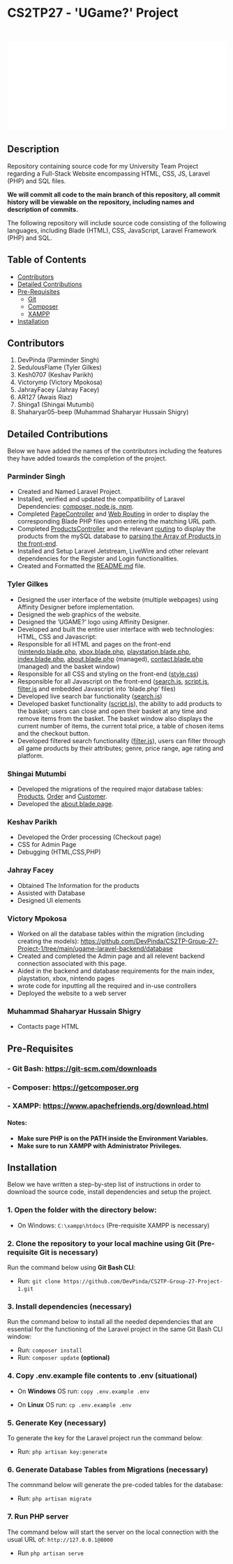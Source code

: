 # CS2TP27 - 'UGame?' Project

<br>

<p align="center">
<img width="800" height="200" src="https://github.com/DevPinda/CS2TP-Group-27-Project-1/blob/main/ugame-laravel-backend/public/images/UGAME%20logo%20(white).png">
</p>

## Description

Repository containing source code for my University Team Project regarding a Full-Stack Website encompassing HTML, CSS, JS, Laravel (PHP) and SQL files.

<b>We will commit all code to the main branch of this repository, all commit history will be viewable on the repository, including names and description of commits.</b>

The following repository will include source code consisting of the following languages, including Blade (HTML), CSS, JavaScript, Laravel Framework (PHP) and SQL.

## Table of Contents

- [Contributors](#contributors)
- [Detailed Contributions](#detailed-contributions)
- [Pre-Requisites](#pre-requisites)
    - [Git](#--git-bash-httpsgit-scmcomdownloads)
    - [Composer](#--composer-httpsgetcomposerorg)
    - [XAMPP](#--xampp-httpswwwapachefriendsorgdownloadhtml)
- [Installation](#installation)

## Contributors

1. DevPinda (Parminder Singh)
2. SedulousFlame (Tyler Gilkes)
3. Kesh0707 (Keshav Parikh)
4. Victorymp (Victory Mpokosa)
5. JahrayFacey (Jahray Facey)
6. AR127 (Awais Riaz)
7. Shinga1 (Shingai Mutumbi)
8. Shaharyar05-beep (Muhammad Shaharyar Hussain Shigry)


## Detailed Contributions

Below we have added the names of the contributors including the features they have added towards the completion of the project.

### <h3>Parminder Singh</h3>

- Created and Named Laravel Project.
- Installed, verified and updated the compatibility of Laravel Dependencies: [composer, node.js, npm](https://github.com/DevPinda/CS2TP-Group-27-Project-1/blob/main/ugame-laravel-backend/composer.json).
- Completed [PageController](https://github.com/DevPinda/CS2TP-Group-27-Project-1/blob/main/ugame-laravel-backend/app/Http/Controllers/PageController.php) and [Web Routing](https://github.com/DevPinda/CS2TP-Group-27-Project-1/blob/main/ugame-laravel-backend/routes/web.php) in order to display the corresponding Blade PHP files upon entering the matching URL path.
- Completed [ProductsController](https://github.com/DevPinda/CS2TP-Group-27-Project-1/blob/main/ugame-laravel-backend/app/Http/Controllers/ProductsController.php) and the relevant [routing](https://github.com/DevPinda/CS2TP-Group-27-Project-1/blob/main/ugame-laravel-backend/routes/web.php) to display the products from the mySQL database to [parsing the Array of Products in the front-end](https://github.com/DevPinda/CS2TP-Group-27-Project-1/blob/main/ugame-laravel-backend/resources/views/index.blade.php#L79-L90).
- Installed and Setup Laravel Jetstream, LiveWire and other relevant dependencies for the Register and Login functionalities.
- Created and Formatted the [README.md](https://github.com/DevPinda/CS2TP-Group-27-Project-1/blob/main/README.md) file.

### <h3>Tyler Gilkes</h3>

- Designed the user interface of the website (multiple webpages) using Affinity Designer before implementation.
- Designed the web graphics of the website.
- Designed the ‘UGAME?’ logo using Affinity Designer.
- Developed and built the entire user interface with web technologies: HTML, CSS and Javascript:
- Responsible for all HTML and pages on the front-end ([nintendo.blade.php](https://github.com/DevPinda/CS2TP-Group-27-Project-1/blob/main/ugame-laravel-backend/resources/views/nintendo.blade.php), [xbox.blade.php](https://github.com/DevPinda/CS2TP-Group-27-Project-1/blob/main/ugame-laravel-backend/resources/views/xbox.blade.php), [playstation.blade.php](https://github.com/DevPinda/CS2TP-Group-27-Project-1/blob/main/ugame-laravel-backend/resources/views/playstation.blade.php), [index.blade.php](https://github.com/DevPinda/CS2TP-Group-27-Project-1/blob/main/ugame-laravel-backend/resources/views/index.blade.php), [about.blade.php](https://github.com/DevPinda/CS2TP-Group-27-Project-1/blob/main/ugame-laravel-backend/resources/views/about.blade.php) (managed), [contact.blade.php](https://github.com/DevPinda/CS2TP-Group-27-Project-1/blob/main/ugame-laravel-backend/resources/views/contact.blade.php) (managed) and the basket window) 
- Responsible for all CSS and styling on the front-end ([style.css](https://github.com/DevPinda/CS2TP-Group-27-Project-1/blob/main/ugame-laravel-backend/public/css/style.css))
- Responsible for all Javascript on the front-end ([search.js](https://github.com/DevPinda/CS2TP-Group-27-Project-1/blob/main/ugame-laravel-backend/public/js/search.js), [script.js](https://github.com/DevPinda/CS2TP-Group-27-Project-1/blob/main/ugame-laravel-backend/public/js/script.js), [filter.js](https://github.com/DevPinda/CS2TP-Group-27-Project-1/blob/main/ugame-laravel-backend/public/js/filter.js) and embedded Javascript into ‘blade.php’ files)
- Developed live search bar functionality ([search.js](https://github.com/DevPinda/CS2TP-Group-27-Project-1/blob/main/ugame-laravel-backend/public/js/search.js))
- Developed basket functionality ([script.js](https://github.com/DevPinda/CS2TP-Group-27-Project-1/blob/main/ugame-laravel-backend/public/js/search.js)), the ability to add products to the basket; users can close and open their basket at any time and remove items from the basket. The basket window also displays the current number of items, the current total price, a table of chosen items and the checkout button.
- Developed filtered search functionality ([filter.js](https://github.com/DevPinda/CS2TP-Group-27-Project-1/blob/main/ugame-laravel-backend/public/js/filter.js)), users can filter through all game products by their attributes; genre, price range, age rating and platform.

### <h3>Shingai Mutumbi</h3>

- Developed the migrations of the required major database tables: [Products](https://github.com/DevPinda/CS2TP-Group-27-Project-1/blob/Shingai/ugame-laravel-backend/database/migrations/2022_11_12_145144_create__insert_details_table.php), [Order](https://github.com/DevPinda/CS2TP-Group-27-Project-1/blob/Shingai/ugame-laravel-backend/database/migrations/2022_11_12_145144_create__order_details_table%20-%20Copy.php) and [Customer](https://github.com/DevPinda/CS2TP-Group-27-Project-1/blob/Shingai/ugame-laravel-backend/database/migrations/2022_11_16_115019_create_tablesinsert_table.php).
- Developed the [about.blade.page](https://github.com/DevPinda/CS2TP-Group-27-Project-1/blob/main/ugame-laravel-backend/resources/views/about.blade.php).

### <h3>Keshav Parikh</h3>

- Developed the Order processing (Checkout page)
- CSS for Admin Page
- Debugging (HTML,CSS,PHP)

### <h3>Jahray Facey</h3>

- Obtained The Information for the products
- Assisted with Database
- Designed UI elements

### <h3>Victory Mpokosa</h3>
- Worked on all the database tables within the migration (including creating the models): https://github.com/DevPinda/CS2TP-Group-27-Project-1/tree/main/ugame-laravel-backend/database 
- Created and completed the Admin page and all relevent backend connection associated with this page. 
- Aided in the backend and database requirements for the main index, playstation, xbox, nintendo pages 
- wrote code for inputting all the required and in-use controllers 
- Deployed the website to a web server 

### <h3>Muhammad Shaharyar Hussain Shigry</h3>
- Contacts page HTML

## Pre-Requisites

### - Git Bash: https://git-scm.com/downloads

### - Composer: https://getcomposer.org

### - XAMPP: https://www.apachefriends.org/download.html

#### Notes:

- <b>Make sure PHP is on the PATH inside the Environment Variables.</b>
- <b>Make sure to run XAMPP with Administrator Privileges.</b>

## Installation

Below we have written a step-by-step list of instructions in order to download the source code, install dependencies and setup the project.

### 1. Open the folder with the directory below:

- On Windows: ```C:\xampp\htdocs``` (Pre-requisite XAMPP is necessary)

### 2. Clone the repository to your local machine using Git (Pre-requisite Git is necessary)

Run the command below using <b>Git Bash CLI</b>:

- Run:  ```git clone https://github.com/DevPinda/CS2TP-Group-27-Project-1.git```

### 3. Install dependencies (necessary)

Run the command below to install all the needed dependencies that are essential for the functioning of the Laravel project in the same Git Bash CLI window:

- Run: ```composer install```
- Run: ```composer update```  <b>(optional)</b>

### 4. Copy .env.example file contents to .env (situational)

- On <b>Windows</b> OS run: ```copy .env.example .env```

- On <b>Linux</b> OS run: ```cp .env.example .env```

### 5. Generate Key (necessary)

To generate the key for the Laravel project run the command below:

- Run: ```php artisan key:generate```

### 6. Generate Database Tables from Migrations (necessary)

The comnmand below will generate the pre-coded tables for the database:

- Run: ```php artisan migrate```

### 7.  Run PHP server

The command below will start the server on the local connection with the usual URL of: ```http://127.0.0.1@8000```

- Run ```php artisan serve```
